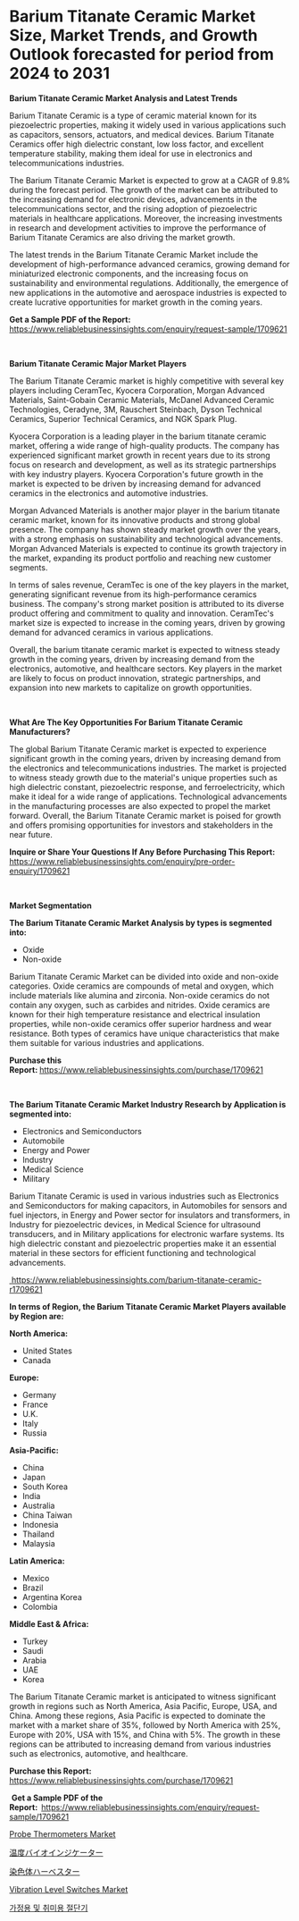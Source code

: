 <p><h1>Barium Titanate Ceramic Market Size, Market Trends, and Growth Outlook forecasted for period from 2024 to 2031</h1></p><p><strong>Barium Titanate Ceramic Market Analysis and Latest Trends</strong></p>
<p><p>Barium Titanate Ceramic is a type of ceramic material known for its piezoelectric properties, making it widely used in various applications such as capacitors, sensors, actuators, and medical devices. Barium Titanate Ceramics offer high dielectric constant, low loss factor, and excellent temperature stability, making them ideal for use in electronics and telecommunications industries.</p><p>The Barium Titanate Ceramic Market is expected to grow at a CAGR of 9.8% during the forecast period. The growth of the market can be attributed to the increasing demand for electronic devices, advancements in the telecommunications sector, and the rising adoption of piezoelectric materials in healthcare applications. Moreover, the increasing investments in research and development activities to improve the performance of Barium Titanate Ceramics are also driving the market growth.</p><p>The latest trends in the Barium Titanate Ceramic Market include the development of high-performance advanced ceramics, growing demand for miniaturized electronic components, and the increasing focus on sustainability and environmental regulations. Additionally, the emergence of new applications in the automotive and aerospace industries is expected to create lucrative opportunities for market growth in the coming years.</p></p>
<p><strong>Get a Sample PDF of the Report:&nbsp;</strong> <a href="https://www.reliablebusinessinsights.com/enquiry/request-sample/1709621">https://www.reliablebusinessinsights.com/enquiry/request-sample/1709621</a></p>
<p>&nbsp;</p>
<p><strong>Barium Titanate Ceramic Major Market Players</strong></p>
<p><p>The Barium Titanate Ceramic market is highly competitive with several key players including CeramTec, Kyocera Corporation, Morgan Advanced Materials, Saint-Gobain Ceramic Materials, McDanel Advanced Ceramic Technologies, Ceradyne, 3M, Rauschert Steinbach, Dyson Technical Ceramics, Superior Technical Ceramics, and NGK Spark Plug.</p><p>Kyocera Corporation is a leading player in the barium titanate ceramic market, offering a wide range of high-quality products. The company has experienced significant market growth in recent years due to its strong focus on research and development, as well as its strategic partnerships with key industry players. Kyocera Corporation's future growth in the market is expected to be driven by increasing demand for advanced ceramics in the electronics and automotive industries.</p><p>Morgan Advanced Materials is another major player in the barium titanate ceramic market, known for its innovative products and strong global presence. The company has shown steady market growth over the years, with a strong emphasis on sustainability and technological advancements. Morgan Advanced Materials is expected to continue its growth trajectory in the market, expanding its product portfolio and reaching new customer segments.</p><p>In terms of sales revenue, CeramTec is one of the key players in the market, generating significant revenue from its high-performance ceramics business. The company's strong market position is attributed to its diverse product offering and commitment to quality and innovation. CeramTec's market size is expected to increase in the coming years, driven by growing demand for advanced ceramics in various applications.</p><p>Overall, the barium titanate ceramic market is expected to witness steady growth in the coming years, driven by increasing demand from the electronics, automotive, and healthcare sectors. Key players in the market are likely to focus on product innovation, strategic partnerships, and expansion into new markets to capitalize on growth opportunities.</p></p>
<p>&nbsp;</p>
<p><strong>What Are The Key Opportunities For Barium Titanate Ceramic Manufacturers?</strong></p>
<p><p>The global Barium Titanate Ceramic market is expected to experience significant growth in the coming years, driven by increasing demand from the electronics and telecommunications industries. The market is projected to witness steady growth due to the material's unique properties such as high dielectric constant, piezoelectric response, and ferroelectricity, which make it ideal for a wide range of applications. Technological advancements in the manufacturing processes are also expected to propel the market forward. Overall, the Barium Titanate Ceramic market is poised for growth and offers promising opportunities for investors and stakeholders in the near future.</p></p>
<p><strong>Inquire or Share Your Questions If Any Before Purchasing This Report:</strong> <a href="https://www.reliablebusinessinsights.com/enquiry/pre-order-enquiry/1709621">https://www.reliablebusinessinsights.com/enquiry/pre-order-enquiry/1709621</a></p>
<p>&nbsp;</p>
<p><strong>Market Segmentation</strong></p>
<p><strong>The Barium Titanate Ceramic Market Analysis by types is segmented into:</strong></p>
<p><ul><li>Oxide</li><li>Non-oxide</li></ul></p>
<p><p>Barium Titanate Ceramic Market can be divided into oxide and non-oxide categories. Oxide ceramics are compounds of metal and oxygen, which include materials like alumina and zirconia. Non-oxide ceramics do not contain any oxygen, such as carbides and nitrides. Oxide ceramics are known for their high temperature resistance and electrical insulation properties, while non-oxide ceramics offer superior hardness and wear resistance. Both types of ceramics have unique characteristics that make them suitable for various industries and applications.</p></p>
<p><strong>Purchase this Report:&nbsp;</strong><a href="https://www.reliablebusinessinsights.com/purchase/1709621">https://www.reliablebusinessinsights.com/purchase/1709621</a></p>
<p>&nbsp;</p>
<p><strong>The Barium Titanate Ceramic Market Industry Research by Application is segmented into:</strong></p>
<p><ul><li>Electronics and Semiconductors</li><li>Automobile</li><li>Energy and Power</li><li>Industry</li><li>Medical Science</li><li>Military</li></ul></p>
<p><p>Barium Titanate Ceramic is used in various industries such as Electronics and Semiconductors for making capacitors, in Automobiles for sensors and fuel injectors, in Energy and Power sector for insulators and transformers, in Industry for piezoelectric devices, in Medical Science for ultrasound transducers, and in Military applications for electronic warfare systems. Its high dielectric constant and piezoelectric properties make it an essential material in these sectors for efficient functioning and technological advancements.</p></p>
<p><a href="https://www.reliablebusinessinsights.com/barium-titanate-ceramic-r1709621">&nbsp;https://www.reliablebusinessinsights.com/barium-titanate-ceramic-r1709621</a></p>
<p><strong>In terms of Region, the Barium Titanate Ceramic Market Players available by Region are:</strong></p>
<p>
    <p> <strong> North America: </strong>
        <ul>
            <li>United States</li>
            <li>Canada</li>
        </ul>
        </p> 
    <p> <strong> Europe: </strong>
        <ul>
            <li>Germany</li>
            <li>France</li>
            <li>U.K.</li>
            <li>Italy</li>
            <li>Russia</li>
        </ul>
        </p> 
    <p> <strong> Asia-Pacific: </strong>
        <ul>
            <li>China</li>
            <li>Japan</li>
            <li>South Korea</li>
            <li>India</li>
            <li>Australia</li>
            <li>China Taiwan</li>
            <li>Indonesia</li>
            <li>Thailand</li>
            <li>Malaysia</li>
        </ul>
        </p> 
    <p> <strong> Latin America: </strong>
        <ul>
            <li>Mexico</li>
            <li>Brazil</li>
            <li>Argentina Korea</li>
            <li>Colombia</li>
        </ul>
        </p> 
    <p> <strong> Middle East & Africa: </strong>
        <ul>
            <li>Turkey</li>
            <li>Saudi</li>
            <li>Arabia</li>
            <li>UAE</li>
            <li>Korea</li>
        </ul>
    </p>
    </p>
<p><p>The Barium Titanate Ceramic market is anticipated to witness significant growth in regions such as North America, Asia Pacific, Europe, USA, and China. Among these regions, Asia Pacific is expected to dominate the market with a market share of 35%, followed by North America with 25%, Europe with 20%, USA with 15%, and China with 5%. The growth in these regions can be attributed to increasing demand from various industries such as electronics, automotive, and healthcare.</p></p>
<p><strong>Purchase this Report: </strong><a href="https://www.reliablebusinessinsights.com/purchase/1709621">https://www.reliablebusinessinsights.com/purchase/1709621</a></p>
<p>&nbsp;<strong>Get a Sample PDF of the Report:&nbsp;&nbsp;</strong><a href="https://www.reliablebusinessinsights.com/enquiry/request-sample/1709621">https://www.reliablebusinessinsights.com/enquiry/request-sample/1709621</a></p>
<p><strong></strong></p>
<p><p><a href="https://github.com/shotows/Market-Research-Report-List-3/blob/main/probe-thermometers-market.md">Probe Thermometers Market</a></p><p><a href="https://github.com/cbigkbh02719/Market-Research-Report-List-2/blob/main/1067736126011.md">温度バイオインジケーター</a></p><p><a href="https://github.com/ReganWisoky2023/Market-Research-Report-List-2/blob/main/7595006126012.md">染色体ハーベスター</a></p><p><a href="https://github.com/beatblasta/Market-Research-Report-List-3/blob/main/vibration-level-switches-market.md">Vibration Level Switches Market</a></p><p><a href="https://github.com/alfitoms13/Market-Research-Report-List-1/blob/main/8538680112031.md">가정용 및 취미용 절단기</a></p></p>